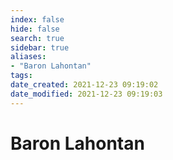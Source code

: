 ```yaml
---
index: false
hide: false
search: true
sidebar: true
aliases:
- "Baron Lahontan"
tags:
date_created: 2021-12-23 09:19:02
date_modified: 2021-12-23 09:19:03
---
```


# Baron Lahontan

